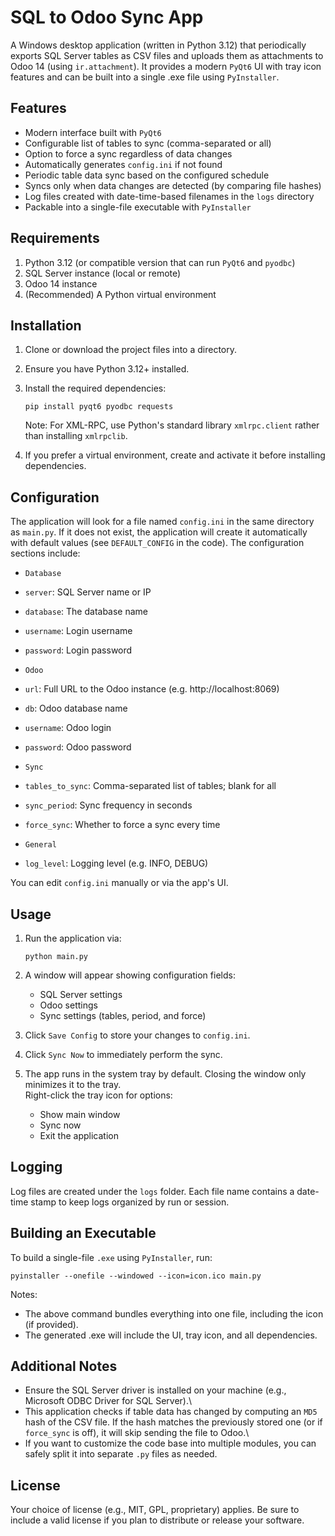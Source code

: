 SQL to Odoo Sync App
====================

A Windows desktop application (written in Python 3.12) that periodically exports SQL Server tables as CSV files and uploads them as attachments to Odoo 14 (using `ir.attachment`). It provides a modern `PyQt6` UI with tray icon features and can be built into a single .exe file using `PyInstaller`.

Features
--------

-   Modern interface built with `PyQt6`
-   Configurable list of tables to sync (comma-separated or all)
-   Option to force a sync regardless of data changes
-   Automatically generates `config.ini` if not found
-   Periodic table data sync based on the configured schedule
-   Syncs only when data changes are detected (by comparing file hashes)
-   Log files created with date-time-based filenames in the `logs` directory
-   Packable into a single-file executable with `PyInstaller`

Requirements
------------

1.  Python 3.12 (or compatible version that can run `PyQt6` and `pyodbc`)
2.  SQL Server instance (local or remote)
3.  Odoo 14 instance
4.  (Recommended) A Python virtual environment

Installation
------------

1.  Clone or download the project files into a directory.

2.  Ensure you have Python 3.12+ installed.

3.  Install the required dependencies:

    ```
    pip install pyqt6 pyodbc requests

    ```

    Note: For XML-RPC, use Python's standard library `xmlrpc.client` rather than installing `xmlrpclib`.

4.  If you prefer a virtual environment, create and activate it before installing dependencies.

Configuration
-------------

The application will look for a file named `config.ini` in the same directory as `main.py`. If it does not exist, the application will create it automatically with default values (see `DEFAULT_CONFIG` in the code). The configuration sections include:

- `Database`

-   `server`: SQL Server name or IP
-   `database`: The database name
-   `username`: Login username
-   `password`: Login password

- `Odoo`

-   `url`: Full URL to the Odoo instance (e.g. http://localhost:8069)
-   `db`: Odoo database name
-   `username`: Odoo login
-   `password`: Odoo password

- `Sync`

-   `tables_to_sync`: Comma-separated list of tables; blank for all
-   `sync_period`: Sync frequency in seconds
-   `force_sync`: Whether to force a sync every time

- `General`

-   `log_level`: Logging level (e.g. INFO, DEBUG)

You can edit `config.ini` manually or via the app's UI.

Usage
-----

1.  Run the application via:

    ```
    python main.py

    ```

2.  A window will appear showing configuration fields:

    -   SQL Server settings
    -   Odoo settings
    -   Sync settings (tables, period, and force)
3.  Click `Save Config` to store your changes to `config.ini`.

4.  Click `Sync Now` to immediately perform the sync.

5.  The app runs in the system tray by default. Closing the window only minimizes it to the tray.\
    Right-click the tray icon for options:

    -   Show main window
    -   Sync now
    -   Exit the application

Logging
-------

Log files are created under the `logs` folder. Each file name contains a date-time stamp to keep logs organized by run or session.

Building an Executable
----------------------

To build a single-file `.exe` using `PyInstaller`, run:

```
pyinstaller --onefile --windowed --icon=icon.ico main.py

```

Notes:

-   The above command bundles everything into one file, including the icon (if provided).
-   The generated .exe will include the UI, tray icon, and all dependencies.

Additional Notes
----------------

- Ensure the SQL Server driver is installed on your machine (e.g., Microsoft ODBC Driver for SQL Server).\
- This application checks if table data has changed by computing an `MD5` hash of the CSV file. If the hash matches the previously stored one (or if `force_sync` is off), it will skip sending the file to Odoo.\
- If you want to customize the code base into multiple modules, you can safely split it into separate `.py` files as needed.

License
-------

Your choice of license (e.g., MIT, GPL, proprietary) applies. Be sure to include a valid license if you plan to distribute or release your software.